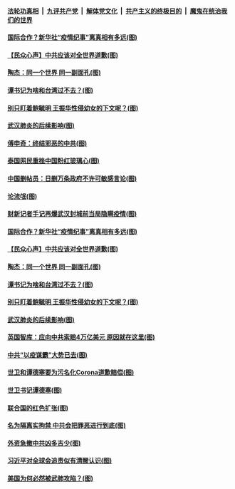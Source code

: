 

####  [法轮功真相](../../../../basic/blob/master/README.md?t=04150001) &nbsp;|&nbsp; [九评共产党](../../../../9ping.md/blob/master/README.md?t=04150001) &nbsp;|&nbsp; [解体党文化](../../../../jtdwh.md/blob/master/README.md?t=04150001)  &nbsp;|&nbsp; [共产主义的终极目的](../../../../gczydzjmd.md/blob/master/README.md?t=04150001) &nbsp;|&nbsp; [魔鬼在统治我们的世界](../../../../mgztzwmdsj.md/blob/master/README.md?t=04150001) 

#### [国际合作？新华社“疫情纪事”离真相有多远(图)](../pages/p4/929726.md?t=04150001) 

#### [【民众心声】中共应该对全世界道歉(图)](../pages/p4/929159.md?t=04150001) 

#### [陶杰：同一个世界 同一副面孔(图)](../pages/p4/929582.md?t=04150001) 

#### [谭书记为啥和台湾过不去？(图)](../pages/p4/929580.md?t=04150001) 

#### [别只盯着鲍毓明 王振华性侵幼女的下文呢？(图)](../pages/p4/929578.md?t=04150001) 

#### [武汉肺炎的后续影响(图)](../pages/p4/929576.md?t=04150001) 

#### [傅申奇：终结邪恶的中共(图)](../pages/p4/929741.md?t=04150001) 

#### [泰国网民重挫中国粉红玻璃心(图)](../pages/p4/929739.md?t=04150001) 

#### [中国删帖员：日删万条政府不许可敏感言论(图)](../pages/p4/929737.md?t=04150001) 

#### [论流氓(图)](../pages/p4/929735.md?t=04150001) 

#### [财新记者手记再爆武汉封城前当局隐瞒疫情(图)](../pages/p4/929733.md?t=04150001) 

#### [国际合作？新华社“疫情纪事”离真相有多远(图)](../pages/p4/929726.md?t=04150001) 

#### [【民众心声】中共应该对全世界道歉(图)](../pages/p4/929159.md?t=04150001) 

#### [陶杰：同一个世界 同一副面孔(图)](../pages/p4/929582.md?t=04150001) 

#### [谭书记为啥和台湾过不去？(图)](../pages/p4/929580.md?t=04150001) 

#### [别只盯着鲍毓明 王振华性侵幼女的下文呢？(图)](../pages/p4/929578.md?t=04150001) 

#### [武汉肺炎的后续影响(图)](../pages/p4/929576.md?t=04150001) 

#### [英国智库：应向中共索赔4万亿美元 原因就在这里(图)](../pages/p4/929585.md?t=04150001) 

#### [中共“以疫谋霸”大势已去(图)](../pages/p4/929478.md?t=04150001) 

#### [世卫和谭德塞要为污名化Corona道歉赔偿(图)](../pages/p4/929444.md?t=04150001) 

#### [世卫书记谭德塞(图)](../pages/p4/929483.md?t=04150001) 

#### [联合国的红色扩张(图)](../pages/p4/929476.md?t=04150001) 

#### [名为隔离实拘禁 中共会把罪恶进行到底(图)](../pages/p4/929426.md?t=04150001) 

#### [外资急撤中共凶多吉少(图)](../pages/p4/929488.md?t=04150001) 

#### [习近平对全球会追责似有清醒认识(图)](../pages/p4/929369.md?t=04150001) 

#### [美国为何必然被武肺攻陷？(图)](../pages/p4/929368.md?t=04150001) 

